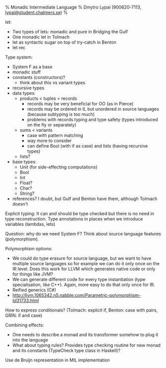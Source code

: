 % Monadic Intermediate Language
% Dmytro Lypai (900620-7113, lypai@student.chalmers.se)
%

let:

* Two types of lets: monadic and pure in Bridging the Gulf
* One monadic let in Tolmach
* let as syntactic sugar on top of try-catch in Benton
* let rec

Type system:

* System F as a base
* monadic stuff
* constants (constructors)?
    + think about this vs variant types
* recursive types
* data types:
    + products < tuples < records
        - records may be very beneficial for OO (as in Pierce)
        - records may be ordered in IL but unordered in source languages (because subtyping is too much)
        - problems with records typing and type safety (types introduced on the fly or separately)
    + sums < variants
        - case with pattern matching
        - way more to consider
        - can define Bool (with if as case) and lists (having recursive types)
    + lists?
* base types:
    + Unit (for side-effecting computations)
    + Bool
    + Int
    + Float?
    + Char?
    + String?
* references? I doubt, but Gulf and Benton have them, although Tolmach doesn't

Explicit typing: It can and should be type checked but there is no need in type reconstruction. Type annotations in places
when we introduce variables (lambdas, lets)

Question: why do we need System F?
Think about source language features (polymorphism).

Polymorphism options:

* We could do type erasure for source language, but we want to have multiple
source languages so for example we can do it only once on the IR level. Does this work
for LLVM which generates native code or only for things like JVM?
* We can generate different code for every type instantiation (type specialisation, like C++).
Again, more easy to do that only once for IR.
* Reified generics (C#)
* <http://llvm.1065342.n5.nabble.com/Parametric-polymorphism-td31733.html>

How to express conditionals? (Tolmach: explicit if, Benton: case with pairs, GRIN: if and case)

Combining effects:

* One needs to describe a monad and its transformer somehow to plug it into the language
* What about typing rules? Provides type checking routine for new monad and its constants (TypeCheck type class in Haskell)?

Use de Bruijn representation in MIL implementation

